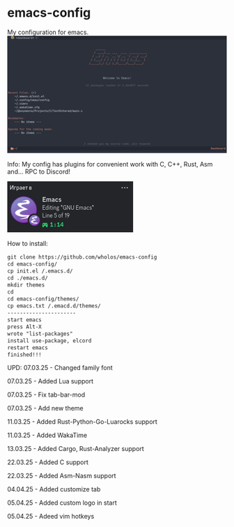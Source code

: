 # emacs-config
My configuration for emacs.
![1 Screen](https://github.com/wholos/emacs-config/blob/main/emacs.png)

Info:
My config has plugins for convenient work with C, C++, Rust, Asm and... RPC to Discord!

![2 Screen](https://github.com/wholos/emacs-config/blob/main/emacrps.png)

How to install:
``` emacs-lisp
git clone https://github.com/wholos/emacs-config
cd emacs-config/
cp init.el /.emacs.d/
cd ./emacs.d/
mkdir themes
cd
cd emacs-config/themes/
cp emacs.txt /.emacd.d/themes/
----------------------
start emacs
press Alt-X
wrote "list-packages"
install use-package, elcord
restart emacs
finished!!!
```
UPD:
07.03.25 - Changed family font

07.03.25 - Added Lua support

07.03.25 - Fix tab-bar-mod

07.03.25 - Add new theme

11.03.25 - Added Rust-Python-Go-Luarocks support

11.03.25 - Added WakaTime

13.03.25 - Added Cargo, Rust-Analyzer support

22.03.25 - Added C support

22.03.25 - Added Asm-Nasm support

04.04.25 - Added customize tab

05.04.25 - Added custom logo in start

05.04.25 - Adeed vim hotkeys
